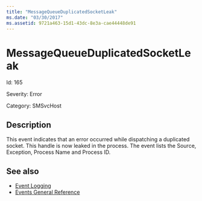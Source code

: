 ```yaml
---
title: "MessageQueueDuplicatedSocketLeak"
ms.date: "03/30/2017"
ms.assetid: 9721a463-15d1-43dc-8e3a-cae44448de91
---
```

# MessageQueueDuplicatedSocketLeak
Id: 165  
  
 Severity: Error  
  
 Category: SMSvcHost  
  
## Description  
 This event indicates that an error occurred while dispatching a duplicated socket. This handle is now leaked in the process. The event lists the Source, Exception, Process Name and Process ID.  
  
## See also

- [Event Logging](index.md)
- [Events General Reference](events-general-reference.md)
